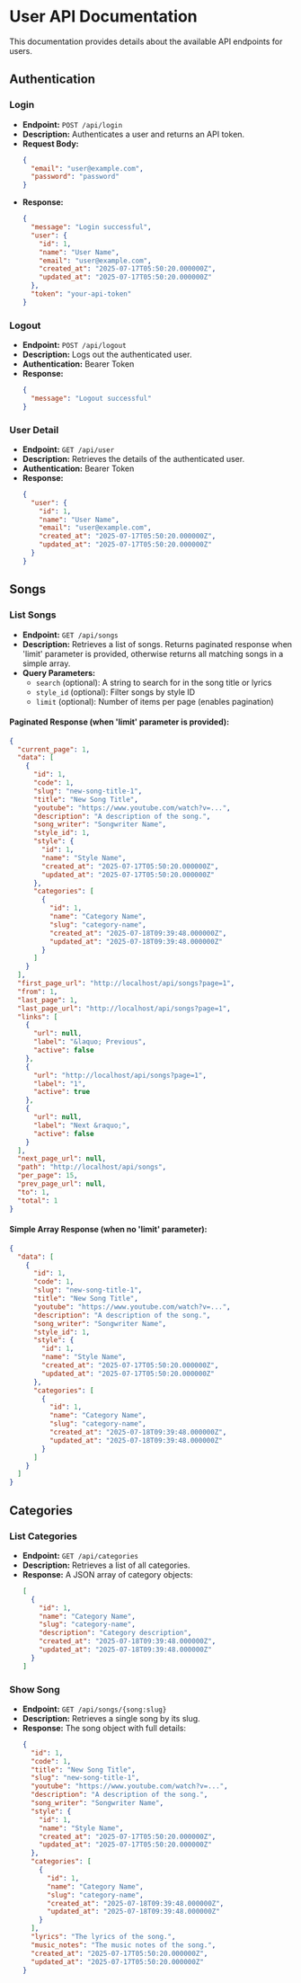 # User API Documentation

This documentation provides details about the available API endpoints for users.

## Authentication

### Login

- **Endpoint:** `POST /api/login`
- **Description:** Authenticates a user and returns an API token.
- **Request Body:**
  ```json
  {
    "email": "user@example.com",
    "password": "password"
  }
  ```
- **Response:**
  ```json
  {
    "message": "Login successful",
    "user": {
      "id": 1,
      "name": "User Name",
      "email": "user@example.com",
      "created_at": "2025-07-17T05:50:20.000000Z",
      "updated_at": "2025-07-17T05:50:20.000000Z"
    },
    "token": "your-api-token"
  }
  ```

### Logout

- **Endpoint:** `POST /api/logout`
- **Description:** Logs out the authenticated user.
- **Authentication:** Bearer Token
- **Response:**
  ```json
  {
    "message": "Logout successful"
  }
  ```

### User Detail

- **Endpoint:** `GET /api/user`
- **Description:** Retrieves the details of the authenticated user.
- **Authentication:** Bearer Token
- **Response:**
  ```json
  {
    "user": {
      "id": 1,
      "name": "User Name",
      "email": "user@example.com",
      "created_at": "2025-07-17T05:50:20.000000Z",
      "updated_at": "2025-07-17T05:50:20.000000Z"
    }
  }
  ```

## Songs

### List Songs

- **Endpoint:** `GET /api/songs`
- **Description:** Retrieves a list of songs. Returns paginated response when 'limit' parameter is provided, otherwise returns all matching songs in a simple array.
- **Query Parameters:**
  - `search` (optional): A string to search for in the song title or lyrics
  - `style_id` (optional): Filter songs by style ID
  - `limit` (optional): Number of items per page (enables pagination)
  
#### Paginated Response (when 'limit' parameter is provided):
  ```json
  {
    "current_page": 1,
    "data": [
      {
        "id": 1,
        "code": 1,
        "slug": "new-song-title-1",
        "title": "New Song Title",
        "youtube": "https://www.youtube.com/watch?v=...",
        "description": "A description of the song.",
        "song_writer": "Songwriter Name",
        "style_id": 1,
        "style": {
          "id": 1,
          "name": "Style Name",
          "created_at": "2025-07-17T05:50:20.000000Z",
          "updated_at": "2025-07-17T05:50:20.000000Z"
        },
        "categories": [
          {
            "id": 1,
            "name": "Category Name",
            "slug": "category-name",
            "created_at": "2025-07-18T09:39:48.000000Z",
            "updated_at": "2025-07-18T09:39:48.000000Z"
          }
        ]
      }
    ],
    "first_page_url": "http://localhost/api/songs?page=1",
    "from": 1,
    "last_page": 1,
    "last_page_url": "http://localhost/api/songs?page=1",
    "links": [
      {
        "url": null,
        "label": "&laquo; Previous",
        "active": false
      },
      {
        "url": "http://localhost/api/songs?page=1",
        "label": "1",
        "active": true
      },
      {
        "url": null,
        "label": "Next &raquo;",
        "active": false
      }
    ],
    "next_page_url": null,
    "path": "http://localhost/api/songs",
    "per_page": 15,
    "prev_page_url": null,
    "to": 1,
    "total": 1
  }
  ```

#### Simple Array Response (when no 'limit' parameter):
```json
{
  "data": [
    {
      "id": 1,
      "code": 1,
      "slug": "new-song-title-1",
      "title": "New Song Title",
      "youtube": "https://www.youtube.com/watch?v=...",
      "description": "A description of the song.",
      "song_writer": "Songwriter Name",
      "style_id": 1,
      "style": {
        "id": 1,
        "name": "Style Name",
        "created_at": "2025-07-17T05:50:20.000000Z",
        "updated_at": "2025-07-17T05:50:20.000000Z"
      },
      "categories": [
        {
          "id": 1,
          "name": "Category Name",
          "slug": "category-name",
          "created_at": "2025-07-18T09:39:48.000000Z",
          "updated_at": "2025-07-18T09:39:48.000000Z"
        }
      ]
    }
  ]
}
```

## Categories

### List Categories

- **Endpoint:** `GET /api/categories`
- **Description:** Retrieves a list of all categories.
- **Response:** A JSON array of category objects:
  ```json
  [
    {
      "id": 1,
      "name": "Category Name",
      "slug": "category-name",
      "description": "Category description",
      "created_at": "2025-07-18T09:39:48.000000Z",
      "updated_at": "2025-07-18T09:39:48.000000Z"
    }
  ]
  ```

### Show Song

- **Endpoint:** `GET /api/songs/{song:slug}`
- **Description:** Retrieves a single song by its slug.
- **Response:** The song object with full details:
  ```json
  {
    "id": 1,
    "code": 1,
    "title": "New Song Title",
    "slug": "new-song-title-1",
    "youtube": "https://www.youtube.com/watch?v=...",
    "description": "A description of the song.",
    "song_writer": "Songwriter Name",
    "style": {
      "id": 1,
      "name": "Style Name",
      "created_at": "2025-07-17T05:50:20.000000Z",
      "updated_at": "2025-07-17T05:50:20.000000Z"
    },
    "categories": [
      {
        "id": 1,
        "name": "Category Name",
        "slug": "category-name",
        "created_at": "2025-07-18T09:39:48.000000Z",
        "updated_at": "2025-07-18T09:39:48.000000Z"
      }
    ],
    "lyrics": "The lyrics of the song.",
    "music_notes": "The music notes of the song.",
    "created_at": "2025-07-17T05:50:20.000000Z",
    "updated_at": "2025-07-17T05:50:20.000000Z"
  }